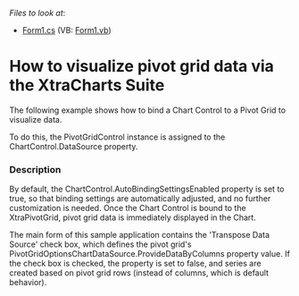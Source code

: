 <!-- default file list -->
*Files to look at*:

* [Form1.cs](./CS/XtraPivotGrid_ChartsIntegration/Form1.cs) (VB: [Form1.vb](./VB/XtraPivotGrid_ChartsIntegration/Form1.vb))
<!-- default file list end -->
# How to visualize pivot grid data via the XtraCharts Suite


<p>The following example shows how to bind a Chart Control to a Pivot Grid to visualize data.</p><p>To do this, the PivotGridControl instance is assigned to the ChartControl.DataSource property. </p>


<h3>Description</h3>

<p>By default, the ChartControl.AutoBindingSettingsEnabled property is set to true, so that binding settings are automatically adjusted, and no further customization is needed.  Once the Chart Control is bound to the XtraPivotGrid, pivot grid data is immediately displayed in the Chart.</p><p>The main form of this sample application contains the &#39;Transpose Data Source&#39; check box, which defines the pivot grid&#39;s PivotGridOptionsChartDataSource.ProvideDataByColumns property value. If the check box is checked, the property is set to false, and series are created based on pivot grid rows (instead of columns, which is default behavior).</p><br />


<br/>


